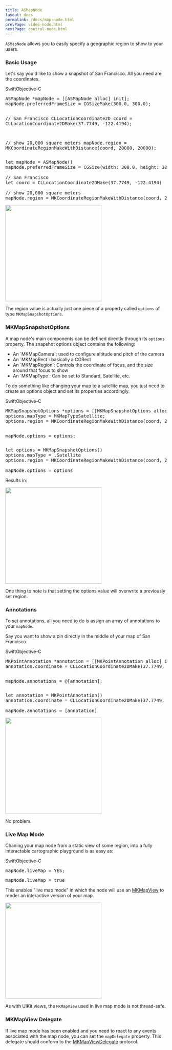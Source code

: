 ```yaml
---
title: ASMapNode
layout: docs
permalink: /docs/map-node.html
prevPage: video-node.html
nextPage: control-node.html
---
```


`ASMapNode` allows you to easily specify a geographic region to show to your users.  

### Basic Usage

Let's say you'd like to show a snapshot of San Francisco.  All you need are the coordinates.

<div class = "highlight-group">
<span class="language-toggle"><a data-lang="swift" class="swiftButton">Swift</a><a data-lang="objective-c" class = "active objcButton">Objective-C</a></span>

<div class = "code">
<pre lang="objc" class="objcCode">
ASMapNode *mapNode = [[ASMapNode alloc] init];
mapNode.preferredFrameSize = CGSizeMake(300.0, 300.0);

// San Francisco
CLLocationCoordinate2D coord = CLLocationCoordinate2DMake(37.7749, -122.4194);

// show 20,000 square meters
mapNode.region = MKCoordinateRegionMakeWithDistance(coord, 20000, 20000);
</pre>

<pre lang="swift" class = "swiftCode hidden">
let mapNode = ASMapNode()
mapNode.preferredFrameSize = CGSize(width: 300.0, height: 300.0)

// San Francisco
let coord = CLLocationCoordinate2DMake(37.7749, -122.4194)

// show 20,000 square meters
mapNode.region = MKCoordinateRegionMakeWithDistance(coord, 20000, 20000)
</pre>
</div>
</div>

<img width = "300" src = "/static/images/basicMap.png"/>

The region value is actually just one piece of a property called `options` of type `MKMapSnapshotOptions`.


### MKMapSnapshotOptions

A map node's main components can be defined directly through its `options` property.  The snapshot options object contains the following:

<ul>
	<li>An `MKMapCamera`: used to configure altitude and pitch of the camera</li>
	<li>An `MKMapRect`: basically a CGRect</li>
	<li>An `MKMapRegion`: Controls the coordinate of focus, and the size around that focus to show</li>
	<li>An `MKMapType`: Can be set to Standard, Satellite, etc.</li>
</ul>

To do something like changing your map to a satellite map, you just need to create an options object and set its properties accordingly.

<div class = "highlight-group">
<span class="language-toggle"><a data-lang="swift" class="swiftButton">Swift</a><a data-lang="objective-c" class = "active objcButton">Objective-C</a></span>

<div class = "code">
<pre lang="objc" class="objcCode">
MKMapSnapshotOptions *options = [[MKMapSnapshotOptions alloc] init];
options.mapType = MKMapTypeSatellite;
options.region = MKCoordinateRegionMakeWithDistance(coord, 20000, 20000);

mapNode.options = options;
</pre>
<pre lang="swift" class = "swiftCode hidden">
let options = MKMapSnapshotOptions()
options.mapType = .Satellite
options.region = MKCoordinateRegionMakeWithDistance(coord, 20000, 20000)

mapNode.options = options
</pre>
</div>
</div>

Results in:

<img width = "300" src = "/static/images/satelliteMap.png"/>

One thing to note is that setting the options value will overwrite a previously set region.

### Annotations

To set annotations, all you need to do is assign an array of annotations to your `mapNode`.

Say you want to show a pin directly in the middle of your map of San Francisco.

<div class = "highlight-group">
<span class="language-toggle"><a data-lang="swift" class="swiftButton">Swift</a><a data-lang="objective-c" class = "active objcButton">Objective-C</a></span>

<div class = "code">
<pre lang="objc" class="objcCode">
MKPointAnnotation *annotation = [[MKPointAnnotation alloc] init];
annotation.coordinate = CLLocationCoordinate2DMake(37.7749, -122.4194);

mapNode.annotations = @[annotation];
</pre>
<pre lang="swift" class = "swiftCode hidden">
let annotation = MKPointAnnotation()
annotation.coordinate = CLLocationCoordinate2DMake(37.7749, -122.4194)

mapNode.annotations = [annotation]
</pre>
</div>
</div>

<img width = "300" src = "/static/images/mapWithAnnotation.png"/>

No problem.

### Live Map Mode

Chaning your map node from a static view of some region, into a fully interactable cartographic playground is as easy as:

<div class = "highlight-group">
<span class="language-toggle"><a data-lang="swift" class="swiftButton">Swift</a><a data-lang="objective-c" class = "active objcButton">Objective-C</a></span>

<div class = "code">
<pre lang="objc" class="objcCode">
mapNode.liveMap = YES;
</pre>
<pre lang="swift" class = "swiftCode hidden">
mapNode.liveMap = true
</pre>
</div>
</div>

This enables "live map mode" in which the node will use an <a href = "https://developer.apple.com/library/mac/documentation/MapKit/Reference/MKMapView_Class/">MKMapView</a> to render an interactive version of your map.

<img width = "300" src = "/static/images/liveMap.gif"/>

As with UIKit views, the `MKMapView` used in live map mode is not thread-safe.

### MKMapView Delegate

If live map mode has been enabled and you need to react to any events associated with the map node, you can set the `mapDelegate` property.  This delegate should conform to the <a href = "https://developer.apple.com/library/ios/documentation/MapKit/Reference/MKMapViewDelegate_Protocol/index.html">MKMapViewDelegate</a> protocol.




